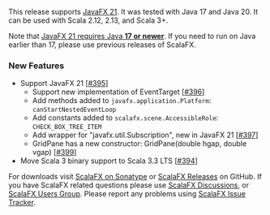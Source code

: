 This release supports [JavaFX 21]. It was tested with Java 17 and Java 20. It can be used with Scala 2.12, 2.13,
and Scala 3+.

Note that [JavaFX 21 requires Java **17 or newer**][JavaFX 21]. If you need to run on Java earlier than 17, please use
previous releases of ScalaFX.

### New Features

* Support JavaFX 21 [[#395]]
    - Support new implementation of EventTarget [[#396]]
    - Add methods added to `javafx.application.Platform`: `canStartNestedEventLoop`
    - Add constants added to `scalafx.scene.AccessibleRole`: `CHECK_BOX_TREE_ITEM`
    - Add wrapper for "javafx.util.Subscription", new in JavaFX 21 [[#397]]
    - GridPane has a new constructor: GridPane(double hgap, double vgap) [[#399]]
* Move Scala 3 binary support to Scala 3.3 LTS [[#394]]

For downloads visit [ScalaFX on Sonatype][2] or [ScalaFX Releases][3] on GitHub. If you have ScalaFX related questions
please use [ScalaFX Discussions][6], or [ScalaFX Users Group][5]. Please report any problems
using [ScalaFX Issue Tracker][4].


<!-- Links -->

[#394]: https://github.com/scalafx/scalafx/issues/394

[#395]: https://github.com/scalafx/scalafx/issues/395

[#396]: https://github.com/scalafx/scalafx/issues/396

[#397]: https://github.com/scalafx/scalafx/issues/397

[#399]: https://github.com/scalafx/scalafx/issues/399

[JavaFX 21]: https://openjfx.io/highlights/21/

[1]: http://scalafx.org

[2]: http://search.maven.org/#search&#124;ga&#124;1&#124;scalafx

[3]: https://github.com/scalafx/scalafx/releases

[4]: https://github.com/scalafx/scalafx/issues

[5]: https://groups.google.com/forum/#!forum/scalafx-users

[6]: https://github.com/scalafx/scalafx/discussions

[7]: https://stackoverflow.com/questions/tagged/scalafx



